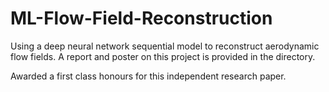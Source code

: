 # ML-Flow-Field-Reconstruction
Using a deep neural network sequential model to reconstruct aerodynamic flow fields.
A report and poster on this project is provided in the directory.

Awarded a first class honours for this independent research paper.

